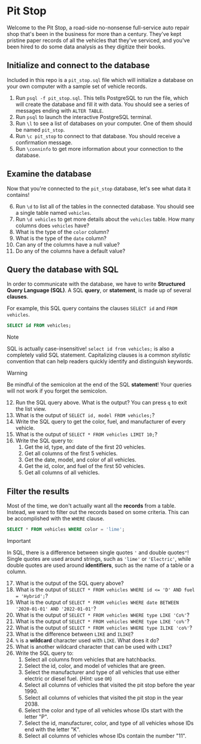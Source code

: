 # Pit Stop

Welcome to the Pit Stop, a road-side no-nonsense full-service auto repair shop that's been
in the business for more than a century. They've kept pristine paper records of all the vehicles
that they've serviced, and you've been hired to do some data analysis as they digitize
their books.

## Initialize and connect to the database

Included in this repo is a `pit_stop.sql` file which will initialize a database on your
own computer with a sample set of vehicle records.

1. Run `psql -f pit_stop.sql`. This tells PostgreSQL to run the file, which will create
   the database and fill it with data. You should see a series of messages ending with
   `ALTER TABLE`.
2. Run `psql` to launch the interactive PostgreSQL terminal.
3. Run `\l` to see a list of databases on your computer. One of them should be named
   `pit_stop`.
4. Run `\c pit_stop` to connect to that database. You should receive a confirmation
   message.
5. Run `\conninfo` to get more information about your connection to the database.

## Examine the database

Now that you're connected to the `pit_stop` database, let's see what data it contains!

6. Run `\d` to list all of the tables in the connected database. You should see a single
   table named `vehicles`.
7. Run `\d vehicles` to get more details about the `vehicles` table. How many columns does
   `vehicles` have?
8. What is the type of the `color` column?
9. What is the type of the `date` column?
10. Can any of the columns have a null value?
11. Do any of the columns have a default value?

## Query the database with SQL

In order to communicate with the database, we have to write **Structured Query Language (SQL)**.
A SQL **query**, or **statement**, is made up of several **clauses**.

For example, this SQL query contains the clauses `SELECT id` and `FROM vehicles`.

```sql
SELECT id FROM vehicles;
```

> [!NOTE]
>
> SQL is actually case-insensitive! `select id from vehicles;` is also a completely valid
> SQL statement. Capitalizing clauses is a common _stylistic_ convention that can help
> readers quickly identify and distinguish keywords.

> [!WARNING]
>
> Be mindful of the semicolon at the end of the SQL **statement**!
> Your queries will not work if you forget the semicolon.

12. Run the SQL query above. What is the output? You can press `q` to exit the list view.
13. What is the output of `SELECT id, model FROM vehicles;`?
14. Write the SQL query to get the color, fuel, and manufacturer of every vehicle.
15. What is the output of `SELECT * FROM vehicles LIMIT 10;`?
16. Write the SQL query to:
    1. Get the id, type, and date of the first 20 vehicles.
    2. Get all columns of the first 5 vehicles.
    3. Get the date, model, and color of all vehicles.
    4. Get the id, color, and fuel of the first 50 vehicles.
    5. Get all columns of all vehicles.

## Filter the results

Most of the time, we don't actually want all the **records** from a table. Instead, we
want to filter out the records based on some criteria. This can be accomplished with the
`WHERE` clause.

```sql
SELECT * FROM vehicles WHERE color = 'lime';
```

> [!IMPORTANT]
>
> In SQL, there is a difference between single quotes `'` and double quotes`"`!
> Single quotes are used around strings, such as `'lime'` or `'Electric'`,
> while double quotes are used around **identifiers**, such as the name of a
> table or a column.

17. What is the output of the SQL query above?
18. What is the output of `SELECT * FROM vehicles WHERE id <= 'D' AND fuel = 'Hybrid';`?
19. What is the output of `SELECT * FROM vehicles WHERE date BETWEEN '2020-01-01' AND '2022-01-01'`?
20. What is the output of `SELECT * FROM vehicles WHERE type LIKE 'Co%'`?
21. What is the output of `SELECT * FROM vehicles WHERE type LIKE 'co%'`?
22. What is the output of `SELECT * FROM vehicles WHERE type ILIKE 'co%'`?
23. What is the difference between `LIKE` and `ILIKE`?
24. `%` is a **wildcard** character used with `LIKE`. What does it do?
25. What is another wildcard character that can be used with `LIKE`?
26. Write the SQL query to:
    1. Select all columns from vehicles that are hatchbacks.
    2. Select the id, color, and model of vehicles that are green.
    3. Select the manufacturer and type of all vehicles that use either electric or diesel
       fuel. (_Hint:_ use `OR`)
    4. Select all columns of vehicles that visited the pit stop before the year 1990.
    5. Select all columns of vehicles that visited the pit stop in the year 2038.
    6. Select the color and type of all vehicles whose IDs start with the letter "P".
    7. Select the id, manufacturer, color, and type of all vehicles whose IDs end with the
       letter "K".
    8. Select all columns of vehicles whose IDs contain the number "11".
